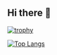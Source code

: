## Hi there 👋

<!--
**Lazynx/Lazynx** is a ✨ _special_ ✨ repository because its `README.md` (this file) appears on your GitHub profile.

Here are some ideas to get you started:

- 🔭 I’m currently working on ...
- 🌱 I’m currently learning ...
- 👯 I’m looking to collaborate on ...
- 🤔 I’m looking for help with ...
- 💬 Ask me about ...
- 📫 How to reach me: ...
- 😄 Pronouns: ...
- ⚡ Fun fact: ...
-->

[![trophy](https://github-profile-trophy.vercel.app/?username=Lazynx)](https://github.com/ryo-ma/github-profile-trophy)

[![Top Langs](https://github-readme-stats.vercel.app/api/top-langs/?username=Lazynx&layout=compact)](https://github.com/anuraghazra/github-readme-stats)
